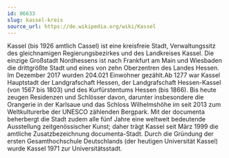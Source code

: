 ```yaml
---
id: 06633
slug: kassel-kreis
source_url: https://de.wikipedia.org/wiki/Kassel
---
```


Kassel (bis 1926 amtlich Cassel) ist eine kreisfreie Stadt, Verwaltungssitz des gleichnamigen Regierungsbezirkes und des Landkreises Kassel. Die einzige Großstadt Nordhessens ist nach Frankfurt am Main und Wiesbaden die drittgrößte Stadt und eines von zehn Oberzentren des Landes Hessen. Im Dezember 2017 wurden 204.021 Einwohner gezählt.Ab 1277 war Kassel Hauptstadt der Landgrafschaft Hessen, der Landgrafschaft Hessen-Kassel (von 1567 bis 1803) und des Kurfürstentums Hessen (bis 1866). Bis heute zeugen Residenzen und Schlösser davon, darunter insbesondere die Orangerie in der Karlsaue und das Schloss Wilhelmshöhe im seit 2013 zum Weltkulturerbe der UNESCO zählenden Bergpark. Mit der documenta beherbergt die Stadt zudem alle fünf Jahre eine weltweit bedeutende Ausstellung zeitgenössischer Kunst; daher trägt Kassel seit März 1999 die amtliche Zusatzbezeichnung documenta-Stadt. Durch die Gründung der ersten Gesamthochschule Deutschlands (der heutigen Universität Kassel) wurde Kassel 1971 zur Universitätsstadt.
